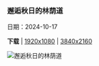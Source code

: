 ### 邂逅秋日的林荫道

日期：2024-10-17

**下载**  |  [1920x1080](https://cn.bing.com/th?id=OHR.CentralParkAutumn_ZH-CN2757358246_1920x1080.jpg)  |  [3840x2160](https://cn.bing.com/th?id=OHR.CentralParkAutumn_ZH-CN2757358246_UHD.jpg)

![邂逅秋日的林荫道](https://cn.bing.com/th?id=OHR.CentralParkAutumn_ZH-CN2757358246_1920x1080.jpg "曼哈顿中央公园的秋天，纽约，美国 (© mapman/Shutterstock)")

